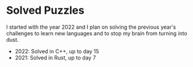 # Solved Puzzles

I started with the year 2022 and I plan on solving the previous year's challenges to learn new languages and to stop my brain from turning into dust.

- 2022: Solved in C++, up to day 15
- 2021: Solved in Rust, up to day 7
